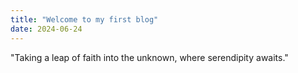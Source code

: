 ```yaml
---
title: "Welcome to my first blog"
date: 2024-06-24
---
```

"Taking a leap of faith into the unknown, where serendipity awaits."
